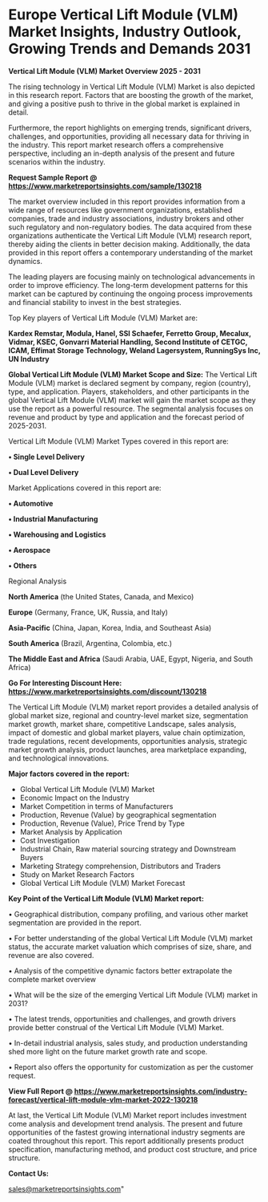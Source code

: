 # Europe Vertical Lift Module (VLM) Market Insights, Industry Outlook, Growing Trends and Demands 2031

<Strong> Vertical Lift Module (VLM) Market Overview 2025 - 2031</strong>

The rising technology in Vertical Lift Module (VLM) Market is also depicted in this research report. Factors that are boosting the growth of the market, and giving a positive push to thrive in the global market is explained in detail.

Furthermore, the report highlights on emerging trends, significant drivers, challenges, and opportunities, providing all necessary data for thriving in the industry. This report market research offers a comprehensive perspective, including an in-depth analysis of the present and future scenarios within the industry.

<strong>Request Sample Report @ <a href=https://www.marketreportsinsights.com/sample/130218>https://www.marketreportsinsights.com/sample/130218</a></strong>

The market overview included in this report provides information from a wide range of resources like government organizations, established companies, trade and industry associations, industry brokers and other such regulatory and non-regulatory bodies. The data acquired from these organizations authenticate the Vertical Lift Module (VLM) research report, thereby aiding the clients in better decision making. Additionally, the data provided in this report offers a contemporary understanding of the market dynamics.

The leading players are focusing mainly on technological advancements in order to improve efficiency. The long-term development patterns for this market can be captured by continuing the ongoing process improvements and financial stability to invest in the best strategies.

Top Key players of Vertical Lift Module (VLM) Market are:

<strong>Kardex Remstar, Modula, Hanel, SSI Schaefer, Ferretto Group, Mecalux, Vidmar, KSEC, Gonvarri Material Handling, Second Institute of CETGC, ICAM, Effimat Storage Technology, Weland Lagersystem, RunningSys Inc, UN Industry</strong>

<strong><b>Global Vertical Lift Module (VLM) Market Scope and Size:</b></strong>
The Vertical Lift Module (VLM) market is declared segment by company, region (country), type, and application. Players, stakeholders, and other participants in the global Vertical Lift Module (VLM) market will gain the market scope as they use the report as a powerful resource. The segmental analysis focuses on revenue and product by type and application and the forecast period of 2025-2031.

Vertical Lift Module (VLM) Market Types covered in this report are:

<strong>• Single Level Delivery

• Dual Level Delivery</strong>

Market Applications covered in this report are:

<strong>• Automotive

• Industrial Manufacturing

• Warehousing and Logistics

• Aerospace

• Others</strong> 

Regional Analysis

<strong>North America</strong> (the United States, Canada, and Mexico)

<strong>Europe</strong> (Germany, France, UK, Russia, and Italy)

<strong>Asia-Pacific</strong> (China, Japan, Korea, India, and Southeast Asia)

<strong>South America</strong> (Brazil, Argentina, Colombia, etc.)

<strong>The Middle East and Africa</strong> (Saudi Arabia, UAE, Egypt, Nigeria, and South Africa)

<strong>Go For Interesting Discount Here: <a href=https://www.marketreportsinsights.com/discount/130218>https://www.marketreportsinsights.com/discount/130218</a></strong>

The Vertical Lift Module (VLM) market report provides a detailed analysis of global market size, regional and country-level market size, segmentation market growth, market share, competitive Landscape, sales analysis, impact of domestic and global market players, value chain optimization, trade regulations, recent developments, opportunities analysis, strategic market growth analysis, product launches, area marketplace expanding, and technological innovations.

<strong><b>Major factors covered in the report:</b></strong>
<ul>
  <li>Global Vertical Lift Module (VLM) Market </li>
  <li>Economic Impact on the Industry</li>
  <li>Market Competition in terms of Manufacturers</li>
  <li>Production, Revenue (Value) by geographical segmentation</li>
  <li>Production, Revenue (Value), Price Trend by Type</li>
  <li>Market Analysis by Application</li>
  <li>Cost Investigation</li>
  <li>Industrial Chain, Raw material sourcing strategy and Downstream Buyers</li>
  <li>Marketing Strategy comprehension, Distributors and Traders</li>
  <li>Study on Market Research Factors</li>
  <li>Global Vertical Lift Module (VLM) Market Forecast</li>
</ul>

<strong><b>Key Point of the Vertical Lift Module (VLM) Market report:</b></strong>

• Geographical distribution, company profiling, and various other market segmentation are provided in the report.

• For better understanding of the global Vertical Lift Module (VLM) market status, the accurate market valuation which comprises of size, share, and revenue are also covered.

• Analysis of the competitive dynamic factors better extrapolate the complete market overview

• What will be the size of the emerging Vertical Lift Module (VLM) market in 2031?

• The latest trends, opportunities and challenges, and growth drivers provide better construal of the Vertical Lift Module (VLM) Market.

• In-detail industrial analysis, sales study, and production understanding shed more light on the future market growth rate and scope.

• Report also offers the opportunity for customization as per the customer request.

<strong><b>View Full Report @ <a href=https://www.marketreportsinsights.com/industry-forecast/vertical-lift-module-vlm-market-2022-130218>https://www.marketreportsinsights.com/industry-forecast/vertical-lift-module-vlm-market-2022-130218</a></b></strong>


At last, the Vertical Lift Module (VLM) Market report includes investment come analysis and development trend analysis. The present and future opportunities of the fastest growing international industry segments are coated throughout this report. This report additionally presents product specification, manufacturing method, and product cost structure, and price structure.

<strong>Contact Us:</strong>

sales@marketreportsinsights.com"

